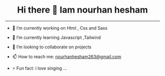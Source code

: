<h1 align="center" color:"blue"> Hi there 👋 <bold>Iam nourhan hesham </bold></h1>
<hr>





- 🔭 I’m currently working on Html , Css and Sass</p>
- 🌱 I’m currently learning Javascript ,Tailwind</p>
- 👯 I’m looking to collaborate on projects</p>
- 📫 How to reach me: <link>nourhanhesham263@gmail.com</link></p>
- ⚡ Fun fact: i love <bold>singing</bold> ...</p>

